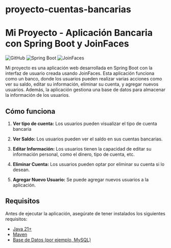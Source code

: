 # proyecto-cuentas-bancarias
# Mi Proyecto - Aplicación Bancaria con Spring Boot y JoinFaces

![GitHub](https://img.shields.io/badge/GitHub-Searcher-blue)
![Spring Boot](https://img.shields.io/badge/Spring%20Boot-Backend-green)
![JoinFaces](https://img.shields.io/badge/JoinFaces-Frontend-red)

Mi proyecto es una aplicación web desarrollada en Spring Boot con la interfaz de usuario creada usando JoinFaces. Esta aplicación funciona como un banco, donde los usuarios pueden realizar varias acciones como ver su saldo, editar su información, eliminar su cuenta, y agregar nuevos usuarios. Además, la aplicación gestiona una base de datos para almacenar la información de los usuarios.

## Cómo funciona

1. **Ver tipo de cuenta:** Los usuarios pueden visualizar el tipo de cuenta bancaria

2. **Ver Saldo:** Los usuarios pueden ver el saldo en sus cuentas bancarias.

3. **Editar Información:** Los usuarios tienen la capacidad de editar su información personal, como el dinero, tipo de cuenta, etc.

4. **Eliminar Cuenta:** Los usuarios pueden optar por eliminar su cuenta si lo desean.

5. **Agregar Nuevo Usuario:** Se puede agregar nuevos usuarios a la aplicación.

## Requisitos

Antes de ejecutar la aplicación, asegúrate de tener instalados los siguientes requisitos:

- [Java 21+](https://www.oracle.com/java/technologies/javase-downloads.html)
- [Maven](https://maven.apache.org/download.cgi)
- [Base de Datos (por ejemplo, MySQL)](https://www.mysql.com/)


